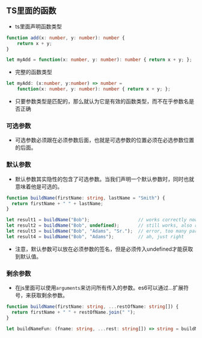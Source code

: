## TS里面的函数

- ts里面声明函数类型

~~~typescript
function add(x: number, y: number): number {
    return x + y;
}

let myAdd = function(x: number, y: number): number { return x + y; };
~~~

- 完整的函数类型

~~~typescript
let myAdd: (x:number, y:number) => number =
    function(x: number, y: number): number { return x + y; };
~~~

- 只要参数类型是匹配的，那么就认为它是有效的函数类型，而不在乎参数名是否正确

### 可选参数

- 可选参数必须跟在必须参数后面，也就是可选参数的位置必须在必选参数位置的后面。

### 默认参数

- 默认参数其实隐性的包含了可选参数。当我们声明一个默认参数时，同时也就意味着他是可选的。

~~~typescript
function buildName(firstName: string, lastName = "Smith") {
  return firstName + " " + lastName;
}

let result1 = buildName("Bob");                  // works correctly now, returns "Bob Smith"
let result2 = buildName("Bob", undefined);       // still works, also returns "Bob Smith"
let result3 = buildName("Bob", "Adams", "Sr.");  // error, too many parameters
let result4 = buildName("Bob", "Adams");         // ah, just right
~~~

- 注意，默认参数可以放在必须参数的签名，但是必须传入undefined才能获取到默认值。

### 剩余参数

- 在js里面可以使用`arguments`来访问所有传入的参数。es6可以通过...扩展符号，来获取剩余参数。

~~~typescript
function buildName(firstName: string, ...restOfName: string[]) {
  return firstName + " " + restOfName.join(" ");
}

let buildNameFun: (fname: string, ...rest: string[]) => string = buildName;
~~~

